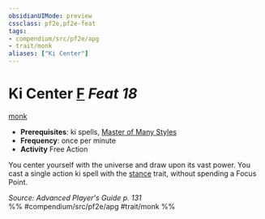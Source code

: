 ```yaml
---
obsidianUIMode: preview
cssclass: pf2e,pf2e-feat
tags:
- compendium/src/pf2e/apg
- trait/monk
aliases: ["Ki Center"]
---
```

# Ki Center  [F](rules/core-rulebook/chapter-9-playing-the-game.md#Actions "Free Action") *Feat 18*  
[monk](rules/traits/monk.md)  

- **Prerequisites**: ki spells, [Master of Many Styles](compendium/feats/master-of-many-styles.md)
- **Frequency**: once per minute
- **Activity** Free Action

You center yourself with the universe and draw upon its vast power. You cast a single action ki spell with the [stance](rules/traits/stance.md) trait, without spending a Focus Point.

*Source: Advanced Player's Guide p. 131*  
%% #compendium/src/pf2e/apg #trait/monk %%